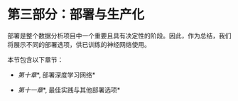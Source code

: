 # 第三部分：部署与生产化

部署是整个数据分析项目中一个重要且具有决定性的阶段。因此，作为总结，我们将展示不同的部署选项，供已训练的神经网络使用。

本节包含以下章节：

+   *第十章**, 部署深度学习网络*

+   *第十一章**, 最佳实践与其他部署选项*
